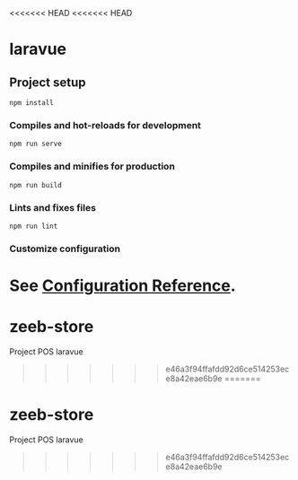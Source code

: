 <<<<<<< HEAD
<<<<<<< HEAD
# laravue

## Project setup
```
npm install
```

### Compiles and hot-reloads for development
```
npm run serve
```

### Compiles and minifies for production
```
npm run build
```

### Lints and fixes files
```
npm run lint
```

### Customize configuration
See [Configuration Reference](https://cli.vuejs.org/config/).
=======
# zeeb-store
Project POS laravue
>>>>>>> e46a3f94ffafdd92d6ce514253ece8a42eae6b9e
=======
# zeeb-store
Project POS laravue
>>>>>>> e46a3f94ffafdd92d6ce514253ece8a42eae6b9e
